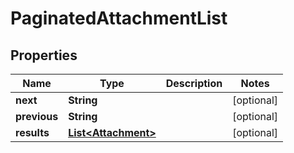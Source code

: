 

# PaginatedAttachmentList

## Properties

Name | Type | Description | Notes
------------ | ------------- | ------------- | -------------
**next** | **String** |  |  [optional]
**previous** | **String** |  |  [optional]
**results** | [**List&lt;Attachment&gt;**](Attachment.md) |  |  [optional]



